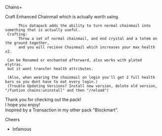 Chains+
     
   Craft Enhanced Chainmail which is actually worth using.
     
          This datapack adds the ability to turn normal chainmail into something that is actually useful.
     Crafting:
          Throw a set of normal chainmail, and end crystal and a totem on the ground together,
          and you will recieve Chainmail which increases your max health x2.
          
     Can be Renamed or enchanted afterward, also works with plated elytras.  
     but it wont transfer health attributes.
     
     (Also, when wearing the chainmail on login you'll get 2 full health bars so you dont have to eat every login.)
     (Trouble Updating Versions? Install new version, delete old version, "/funtion chains:uninstall" and then "/reload")
     
Thank you for checking out the pack!  
I hope you enjoy!  
Inspired by a Transaction in my other pack "Blockmart".

Cheers  
- Infamous

